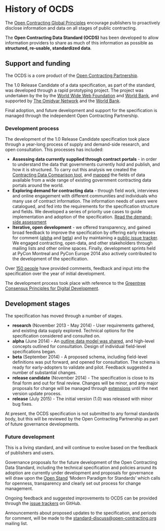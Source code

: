 # History of OCDS

<span class="lead">The [Open Contracting Global Principles](http://www.open-contracting.org/global_principles) encourage publishers to proactively disclose information and data on all stages of public contracting.</span>

<span class="lead">The **Open Contracting Data Standard (OCDS)** has been developed to allow information providers to share as much of this information as possible as **structured, re-usable, standardized data**.</span>

## Support and funding

The OCDS is a core product of the [Open Contracting Partnership](http://www.open-contracting.org). 

The 1.0 Release Candidate of a data specification, as part of the standard, was developed through a rapid prototyping project. The project was undertaken by the by the [World Wide Web Foundation](http://www.webfoundation.org) and [World Bank](http://www.worldbank.org), and supported by [The Omidyar Network](http://www.omidyar.com/) and the [World Bank](http://www.worldbank.org).

Final adoption, and future development and support for the specification is managed through the independent Open Contracting Partnership.

### Development process

The development of the 1.0 Release Candidate specification took place through a year-long process of supply and demand-side research, and open consultation. This processes has included:

* **Assessing data currently supplied through contract portals** - in order to understand the data that governments currently hold and publish, and how it is structured. To carry out this analysis we created the [Contracting Data Comparison tool](http://ocds.open-contracting.org/opendatacomparison/), and [mapped](http://ocds.open-contracting.org/opendatacomparison/datamap/) the fields of data available from a wide range of existing government contracting data portals around the world. 
* **Exploring demand for contracting data** - through field work, interviews and online engagement with different communities and individuals who many use of contract information. The information needs of users were catalogued, and fed into the requirements for the specification structure and fields. We developed a series of priority use cases to guide implementation and adoption of the specification. [Read the demand-side assessment](https://docs.google.com/document/d/1zdgqSf-LUFVxO6Y_7v1cQf7l0vx35-p502jAI49JRmQ/edit?usp=sharing)
* **Iterative, open development** - we offered transparency, and gained broad feedback to improve the specification by offering early releases for comment ([alpha](http://ocds.open-contracting.org/standard/r/0__2__0/) and [beta](http://ocds.open-contracting.org/standard/r/0__3__2/)) and by maintaining a [public issue tracker](https://github.com/open-contracting/standard/issues). We engaged contracting, open-data, and other stakeholders through mailing lists and other online spaces. Finally, development sprints held at PyCon Montreal and PyCon Europe 2014 also actively contributed to the development of the specification. 

Over [150 people](credits.md) have provided comments, feedback and input into the specification over the year of initial development.

The development process took place with reference to the [Greentree Consensus Principles for Digital Development](http://ict4dprinciples.org/). 

## Development stages

The specification has moved through a number of stages.

* **research** (November 2013 - May 2014) - User requirements gathered, and existing data supply explored. Technical options for the specification considered and consulted on.
* **alpha** (June 2014) - An [outline data model was shared](http://ocds.open-contracting.org/standard/r/0__2__0/), and high-level concepts outlined for consultation. Design of individual field-level specifications began.
* **beta** (September 2014) - A proposed schema, including field-level definitions was put forward, and opened for consultation. The schema is ready for early-adopters to validate and pilot. Feedback suggested a number of substantial changes.
* **release candidate** (November 2014) - The specification is close to its final form and out for final review. Changes will be minor, and any major proposals for change will be managed through [extensions](../schema/conformance_and_extensions.md) until the next version update process.
* **release** (July 2015) -  The initial version (1.0) was released with minor bug fixes.

At present, the OCDS specification is not submitted to any formal standards body, but this will be reviewed by the Open Contracting Partnership as part of future governance developments. 

### Future development

This is a living standard, and will continue to evolve based on the feedback of publishers and users. 

Governance proposals for the future development of the Open Contracting Data Standard, including the technical specification and policies around its adoption are currently under development and proposals for governance will draw upon the [Open Stand](http://open-stand.org/) ‘Modern Paradigm for Standards’ which calls for openness, transparency and clearly set out process for change management. 

Ongoing feedback and suggested improvements to OCDS can be provided through the [issue trackers](https://github.com/open-contracting/standard/issues) on GitHub.

Announcements about proposed updates to the specification, and periods for comment, will be made to the [standard-discuss@open-contracting.org](https://groups.google.com/a/open-contracting.org/forum/#!forum/standard-discuss) mailing list.
